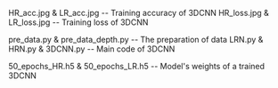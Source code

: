 HR_acc.jpg & LR_acc.jpg -- Training accuracy of 3DCNN
HR_loss.jpg & LR_loss.jpg -- Training loss of 3DCNN

pre_data.py & pre_data_depth.py -- The preparation of data
LRN.py & HRN.py & 3DCNN.py -- Main code of 3DCNN

50_epochs_HR.h5 & 50_epochs_LR.h5 -- Model's weights of a trained 3DCNN